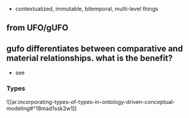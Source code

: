 
- contextualized, immutable, bitemporal, multi-level things




## from UFO/gUFO

## gufo differentiates between comparative and material relationships. what is the benefit?

- see 

### Types

![[ar.incorporating-types-of-types-in-ontology-driven-conceptual-modeling#^18mad1ssk2w1]]